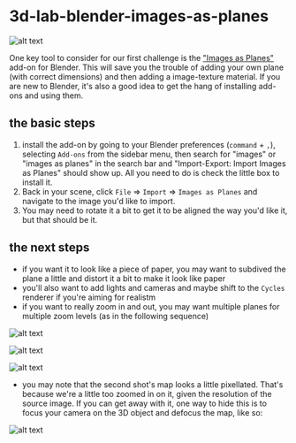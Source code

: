 # 3d-lab-blender-images-as-planes

![alt text](https://files.slack.com/files-pri/T0HTW3H0V-F04378G2V4N/vintagemap.jpg?pub_secret=c57f1696fe)

One key tool to consider for our first challenge is the ["Images as Planes"](https://docs.blender.org/manual/en/3.3/addons/import_export/images_as_planes.html) add-on for Blender. This will save you the trouble of adding your own plane (with correct dimensions) and then adding a image-texture material. If you are new to Blender, it's also a good idea to get the hang of installing add-ons and using them.

## the basic steps

1. install the add-on by going to your Blender preferences (`command` + `,`), selecting `Add-ons` from the sidebar menu, then search for "images" or "images as planes" in the search bar and "Import-Export: Import Images as Planes" should show up. All you need to do is check the little box to install it.
2. Back in your scene, click `File` => `Import` => `Images as Planes` and navigate to the image you'd like to import.
3. You may need to rotate it a bit to get it to be aligned the way you'd like it, but that should be it.

## the next steps

- if you want it to look like a piece of paper, you may want to subdived the plane a little and distort it a bit to make it look like paper
- you'll also want to add lights and cameras and maybe shift to the `Cycles` renderer if you're aiming for realistm 
- if you want to really zoom in and out, you may want multiple planes for multiple zoom levels (as in the following sequence)

![alt text](https://files.slack.com/files-pri/T0HTW3H0V-F0443FH1MNC/ll-on-map-xcu.jpg?pub_secret=79ddab4f89)

![alt text](https://files.slack.com/files-pri/T0HTW3H0V-F042Z7M6WB1/ll-on-map-medium.jpg?pub_secret=ef89c16fe6)

![alt text](https://files.slack.com/files-pri/T0HTW3H0V-F043SDCDYSD/ll-on-map-wide.jpg?pub_secret=975e139dda)

- you may note that the second shot's map looks a little pixellated. That's because we're a little too zoomed in on it, given the resolution of the source image. If you can get away with it, one way to hide this is to focus your camera on the 3D object and defocus the map, like so:

![alt text](https://files.slack.com/files-pri/T0HTW3H0V-F043DP58SUB/ll-on-map-shallow-dof.jpg?pub_secret=84ac2b1bd3)